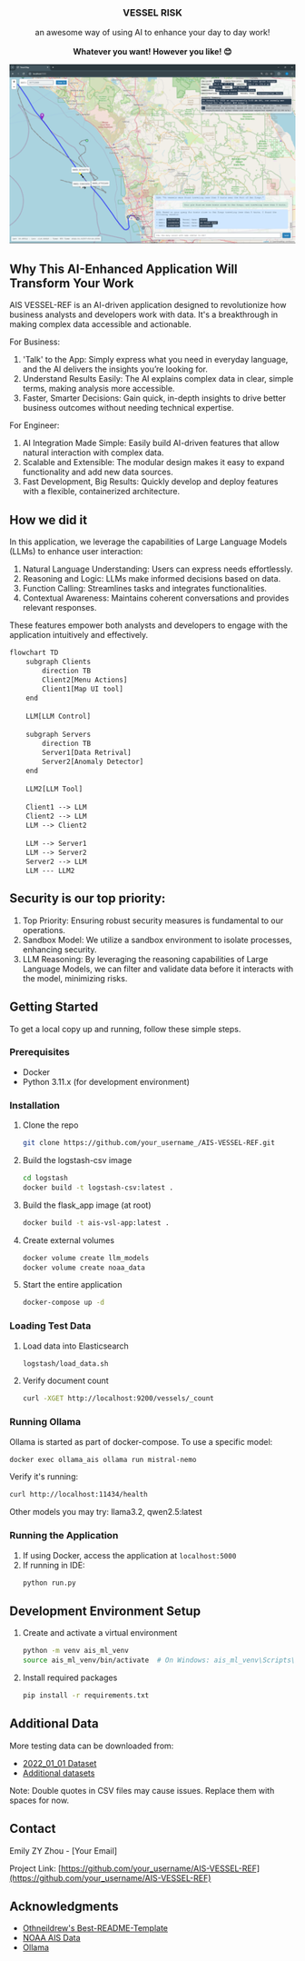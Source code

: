 
<div style="text-align: center;">
   <h3 align="center">VESSEL RISK</h3>

   <p align="center">
      an awesome way of using AI to enhance your day to day work!
      <br />
      <br />
      <strong>Whatever you want! However you like! 😊</strong></a>
      <br /> 
   </p>
</div>

<div style="text-align: center;">
    <img src="vessel_demo.png" alt="Anomaly Detection on Vessel" style="max-width: 100%; height: auto;">
</div>

## Why This AI-Enhanced Application Will Transform Your Work

AIS VESSEL-REF is an AI-driven application designed to revolutionize how business analysts and developers work with data. It's a breakthrough in making complex data accessible and actionable.

For Business:

1. 'Talk' to the App: Simply express what you need in everyday language, and the AI delivers the insights you’re looking for.
2. Understand Results Easily: The AI explains complex data in clear, simple terms, making analysis more accessible.
3. Faster, Smarter Decisions: Gain quick, in-depth insights to drive better business outcomes without needing technical expertise.

For Engineer:

1. AI Integration Made Simple: Easily build AI-driven features that allow natural interaction with complex data.
2. Scalable and Extensible: The modular design makes it easy to expand functionality and add new data sources.
3. Fast Development, Big Results: Quickly develop and deploy features with a flexible, containerized architecture.

## How we did it
In this application, we leverage the capabilities of Large Language Models (LLMs) to enhance user interaction:

1. Natural Language Understanding: Users can express needs effortlessly.
2. Reasoning and Logic: LLMs make informed decisions based on data.
3. Function Calling: Streamlines tasks and integrates functionalities.
4. Contextual Awareness: Maintains coherent conversations and provides relevant responses.

These features empower both analysts and developers to engage with the application intuitively and effectively.

```mermaid
flowchart TD
    subgraph Clients
        direction TB        
        Client2[Menu Actions]
        Client1[Map UI tool] 
    end

    LLM[LLM Control]

    subgraph Servers
        direction TB
        Server1[Data Retrival]
        Server2[Anomaly Detector]
    end

    LLM2[LLM Tool]

    Client1 --> LLM
    Client2 --> LLM
    LLM --> Client2
    
    LLM --> Server1
    LLM --> Server2
    Server2 --> LLM
    LLM --- LLM2
```    

## Security is our top priority:
1. Top Priority: Ensuring robust security measures is fundamental to our operations.
2. Sandbox Model: We utilize a sandbox environment to isolate processes, enhancing security.
3. LLM Reasoning: By leveraging the reasoning capabilities of Large Language Models, we can filter and validate data before it interacts with the model, minimizing risks.

## Getting Started

To get a local copy up and running, follow these simple steps.

### Prerequisites

- Docker
- Python 3.11.x (for development environment)

### Installation

1. Clone the repo
   ```sh
   git clone https://github.com/your_username_/AIS-VESSEL-REF.git
   ```

2. Build the logstash-csv image
   ```sh
   cd logstash
   docker build -t logstash-csv:latest .
   ```

3. Build the flask_app image (at root)
   ```sh
   docker build -t ais-vsl-app:latest .
   ```

4. Create external volumes
   ```sh
   docker volume create llm_models
   docker volume create noaa_data
   ```

5. Start the entire application
   ```sh
   docker-compose up -d
   ```

### Loading Test Data

1. Load data into Elasticsearch
   ```sh
   logstash/load_data.sh
   ```

2. Verify document count
   ```sh
   curl -XGET http://localhost:9200/vessels/_count
   ```

### Running Ollama

Ollama is started as part of docker-compose. To use a specific model:

```sh
docker exec ollama_ais ollama run mistral-nemo
```

Verify it's running:
```sh
curl http://localhost:11434/health
```

Other models you may try: llama3.2, qwen2.5:latest

### Running the Application

1. If using Docker, access the application at `localhost:5000`
2. If running in IDE:
   ```sh
   python run.py
   ```

## Development Environment Setup

1. Create and activate a virtual environment
   ```sh
   python -m venv ais_ml_venv
   source ais_ml_venv/bin/activate  # On Windows: ais_ml_venv\Scripts\activate
   ```

2. Install required packages
   ```sh
   pip install -r requirements.txt
   ```

## Additional Data

More testing data can be downloaded from:
- [2022_01_01 Dataset](https://coast.noaa.gov/htdata/CMSP/AISDataHandler/2022/AIS_2022_01_01.zip)
- [Additional datasets](https://coast.noaa.gov/htdata/CMSP/AISDataHandler/2022/index.html)

Note: Double quotes in CSV files may cause issues. Replace them with spaces for now.

## Contact

Emily ZY Zhou - [Your Email]

Project Link: [https://github.com/your_username/AIS-VESSEL-REF](https://github.com/your_username/AIS-VESSEL-REF)

## Acknowledgments

* [Othneildrew's Best-README-Template](https://github.com/othneildrew/Best-README-Template)
* [NOAA AIS Data](https://coast.noaa.gov/htdata/CMSP/AISDataHandler/)
* [Ollama](https://ollama.com/library)
